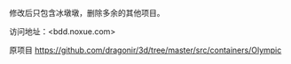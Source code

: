 修改后只包含冰墩墩，删除多余的其他项目。

访问地址：<bdd.noxue.com>


原项目 <https://github.com/dragonir/3d/tree/master/src/containers/Olympic>



